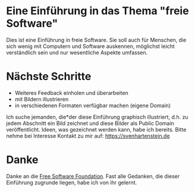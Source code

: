 # Eine Einführung in das Thema "freie Software"

Dies ist eine Einführung in freie Software. Sie soll auch für
Menschen, die sich wenig mit Computern und Software auskennen,
möglichst leicht verständlich sein und nur wesentliche Aspekte
umfassen.

# Nächste Schritte

- Weiteres Feedback einholen und überarbeiten
- mit Bildern illustrieren
- in verschiedenen Formaten verfügbar machen (eigene Domain)

Ich suche jemanden, die*der diese Einführung graphisch illustriert,
d.h. zu jedem Abschnitt ein Bild zeichnet und diese Bilder als Public
Domain veröffentlicht. Ideen, was gezeichnet werden kann, habe ich
bereits. Bitte nehme bei Interesse Kontakt zu mir auf:
https://svenhartenstein.de

# Danke

Danke an die [Free Software Foundation](https://www.fsf.org/). Fast
alle Gedanken, die dieser Einführung zugrunde liegen, habe ich von ihr
gelernt.

